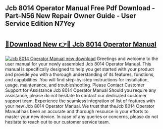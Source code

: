 ## Jcb 8014 Operator Manual Free Pdf Download - Part-N56 New Repair Owner Guide - User Service Edition N7Yey

# <h2><a href="http://bc98862.oget.top/?id=Jcb+8014+Operator+Manual">🔗Download New 👉🔴 Jcb 8014 Operator Manual</a></h2>

[![Jcb 8014 Operator Manual new download](https://i.imgur.com/5g1atiW.png)](http://bc98862.oget.top/?id=Jcb+8014+Operator+Manual)
Greetings and welcome to the user manual for your newly assembled Jcb 8014 Operator Manual. This manual is specifically designed to help you get started with your product and provide you with a thorough understanding of its features, functions, and capabilities. You will find step-by-step instructions for installation, usage, maintenance, and troubleshooting. Please Contact Customer Support for Assistance Jcb 8014 Operator Manual Should you require any assistance, please do not hesitate to contact our dedicated customer support team. Experience the seamless integration of list of features with your new Jcb 8014 Operator Manual. We trust that theJcb 8014 Operator Manual has been an accurate and thorough resource in your efforts to master your new device. In case of any queries or concerns, please do not hesitate to reach out to our customer service team.
